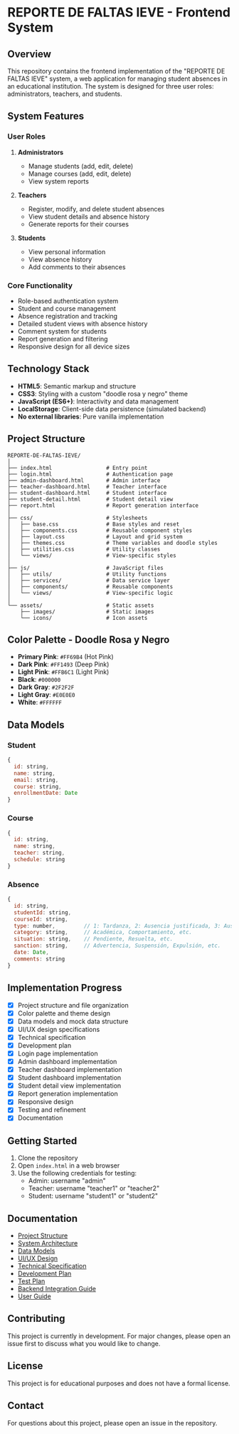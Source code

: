 # REPORTE DE FALTAS IEVE - Frontend System

## Overview

This repository contains the frontend implementation of the "REPORTE DE FALTAS IEVE" system, a web application for managing student absences in an educational institution. The system is designed for three user roles: administrators, teachers, and students.

## System Features

### User Roles

1. **Administrators**
   - Manage students (add, edit, delete)
   - Manage courses (add, edit, delete)
   - View system reports

2. **Teachers**
   - Register, modify, and delete student absences
   - View student details and absence history
   - Generate reports for their courses

3. **Students**
   - View personal information
   - View absence history
   - Add comments to their absences

### Core Functionality

- Role-based authentication system
- Student and course management
- Absence registration and tracking
- Detailed student views with absence history
- Comment system for students
- Report generation and filtering
- Responsive design for all device sizes

## Technology Stack

- **HTML5**: Semantic markup and structure
- **CSS3**: Styling with a custom "doodle rosa y negro" theme
- **JavaScript (ES6+)**: Interactivity and data management
- **LocalStorage**: Client-side data persistence (simulated backend)
- **No external libraries**: Pure vanilla implementation

## Project Structure

```
REPORTE-DE-FALTAS-IEVE/
│
├── index.html                 # Entry point
├── login.html                 # Authentication page
├── admin-dashboard.html       # Admin interface
├── teacher-dashboard.html     # Teacher interface
├── student-dashboard.html     # Student interface
├── student-detail.html        # Student detail view
├── report.html                # Report generation interface
│
├── css/                       # Stylesheets
│   ├── base.css               # Base styles and reset
│   ├── components.css         # Reusable component styles
│   ├── layout.css             # Layout and grid system
│   ├── themes.css             # Theme variables and doodle styles
│   ├── utilities.css          # Utility classes
│   └── views/                 # View-specific styles
│
├── js/                        # JavaScript files
│   ├── utils/                 # Utility functions
│   ├── services/              # Data service layer
│   ├── components/            # Reusable components
│   └── views/                 # View-specific logic
│
└── assets/                    # Static assets
    ├── images/                # Static images
    └── icons/                 # Icon assets
```

## Color Palette - Doodle Rosa y Negro

- **Primary Pink**: `#FF69B4` (Hot Pink)
- **Dark Pink**: `#FF1493` (Deep Pink)
- **Light Pink**: `#FFB6C1` (Light Pink)
- **Black**: `#000000`
- **Dark Gray**: `#2F2F2F`
- **Light Gray**: `#E0E0E0`
- **White**: `#FFFFFF`

## Data Models

### Student
```javascript
{
  id: string,
  name: string,
  email: string,
  course: string,
  enrollmentDate: Date
}
```

### Course
```javascript
{
  id: string,
  name: string,
  teacher: string,
  schedule: string
}
```

### Absence
```javascript
{
  id: string,
  studentId: string,
  courseId: string,
  type: number,         // 1: Tardanza, 2: Ausencia justificada, 3: Ausencia injustificada
  category: string,     // Académica, Comportamiento, etc.
  situation: string,    // Pendiente, Resuelta, etc.
  sanction: string,     // Advertencia, Suspensión, Expulsión, etc.
  date: Date,
  comments: string
}
```

## Implementation Progress

- [x] Project structure and file organization
- [x] Color palette and theme design
- [x] Data models and mock data structure
- [x] UI/UX design specifications
- [x] Technical specification
- [x] Development plan
- [x] Login page implementation
- [x] Admin dashboard implementation
- [x] Teacher dashboard implementation
- [x] Student dashboard implementation
- [x] Student detail view implementation
- [x] Report generation implementation
- [x] Responsive design
- [x] Testing and refinement
- [x] Documentation

## Getting Started

1. Clone the repository
2. Open `index.html` in a web browser
3. Use the following credentials for testing:
   - Admin: username "admin"
   - Teacher: username "teacher1" or "teacher2"
   - Student: username "student1" or "student2"

## Documentation

- [Project Structure](project-structure.md)
- [System Architecture](system-architecture.md)
- [Data Models](data-models.md)
- [UI/UX Design](ui-ux-design.md)
- [Technical Specification](technical-specification.md)
- [Development Plan](development-plan.md)
- [Test Plan](test-plan.md)
- [Backend Integration Guide](backend-integration.md)
- [User Guide](user-guide.md)

## Contributing

This project is currently in development. For major changes, please open an issue first to discuss what you would like to change.

## License

This project is for educational purposes and does not have a formal license.

## Contact

For questions about this project, please open an issue in the repository.